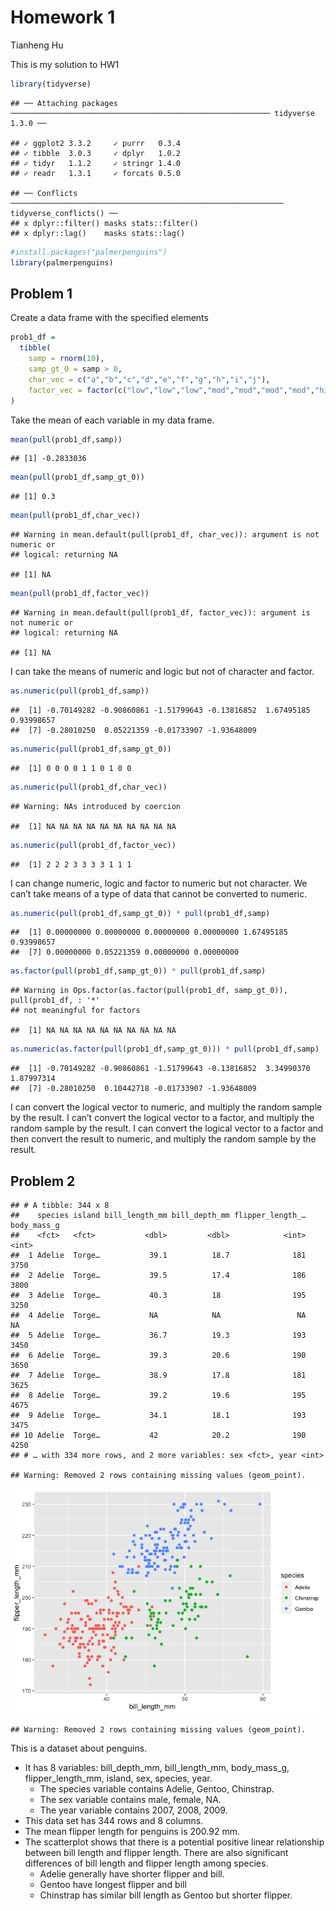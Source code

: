Homework 1
================
Tianheng Hu

This is my solution to HW1

``` r
library(tidyverse)
```

    ## ── Attaching packages ────────────────────────────────────────────────────────── tidyverse 1.3.0 ──

    ## ✓ ggplot2 3.3.2     ✓ purrr   0.3.4
    ## ✓ tibble  3.0.3     ✓ dplyr   1.0.2
    ## ✓ tidyr   1.1.2     ✓ stringr 1.4.0
    ## ✓ readr   1.3.1     ✓ forcats 0.5.0

    ## ── Conflicts ───────────────────────────────────────────────────────────── tidyverse_conflicts() ──
    ## x dplyr::filter() masks stats::filter()
    ## x dplyr::lag()    masks stats::lag()

``` r
#install.packages("palmerpenguins")
library(palmerpenguins)
```

## Problem 1

Create a data frame with the specified elements

``` r
prob1_df = 
  tibble(
    samp = rnorm(10),
    samp_gt_0 = samp > 0,
    char_vec = c("a","b","c","d","e","f","g","h","i","j"),
    factor_vec = factor(c("low","low","low","mod","mod","mod","mod","high","high","high"))
)
```

Take the mean of each variable in my data frame.

``` r
mean(pull(prob1_df,samp))
```

    ## [1] -0.2833036

``` r
mean(pull(prob1_df,samp_gt_0))
```

    ## [1] 0.3

``` r
mean(pull(prob1_df,char_vec))
```

    ## Warning in mean.default(pull(prob1_df, char_vec)): argument is not numeric or
    ## logical: returning NA

    ## [1] NA

``` r
mean(pull(prob1_df,factor_vec))
```

    ## Warning in mean.default(pull(prob1_df, factor_vec)): argument is not numeric or
    ## logical: returning NA

    ## [1] NA

I can take the means of numeric and logic but not of character and
factor.

``` r
as.numeric(pull(prob1_df,samp))
```

    ##  [1] -0.70149282 -0.90860861 -1.51799643 -0.13816852  1.67495185  0.93998657
    ##  [7] -0.28010250  0.05221359 -0.01733907 -1.93648009

``` r
as.numeric(pull(prob1_df,samp_gt_0))
```

    ##  [1] 0 0 0 0 1 1 0 1 0 0

``` r
as.numeric(pull(prob1_df,char_vec))
```

    ## Warning: NAs introduced by coercion

    ##  [1] NA NA NA NA NA NA NA NA NA NA

``` r
as.numeric(pull(prob1_df,factor_vec))
```

    ##  [1] 2 2 2 3 3 3 3 1 1 1

I can change numeric, logic and factor to numeric but not character. We
can’t take means of a type of data that cannot be converted to numeric.

``` r
as.numeric(pull(prob1_df,samp_gt_0)) * pull(prob1_df,samp)
```

    ##  [1] 0.00000000 0.00000000 0.00000000 0.00000000 1.67495185 0.93998657
    ##  [7] 0.00000000 0.05221359 0.00000000 0.00000000

``` r
as.factor(pull(prob1_df,samp_gt_0)) * pull(prob1_df,samp)
```

    ## Warning in Ops.factor(as.factor(pull(prob1_df, samp_gt_0)), pull(prob1_df, : '*'
    ## not meaningful for factors

    ##  [1] NA NA NA NA NA NA NA NA NA NA

``` r
as.numeric(as.factor(pull(prob1_df,samp_gt_0))) * pull(prob1_df,samp)
```

    ##  [1] -0.70149282 -0.90860861 -1.51799643 -0.13816852  3.34990370  1.87997314
    ##  [7] -0.28010250  0.10442718 -0.01733907 -1.93648009

I can convert the logical vector to numeric, and multiply the random
sample by the result. I can’t convert the logical vector to a factor,
and multiply the random sample by the result. I can convert the logical
vector to a factor and then convert the result to numeric, and multiply
the random sample by the result.

## Problem 2

    ## # A tibble: 344 x 8
    ##    species island bill_length_mm bill_depth_mm flipper_length_… body_mass_g
    ##    <fct>   <fct>           <dbl>         <dbl>            <int>       <int>
    ##  1 Adelie  Torge…           39.1          18.7              181        3750
    ##  2 Adelie  Torge…           39.5          17.4              186        3800
    ##  3 Adelie  Torge…           40.3          18                195        3250
    ##  4 Adelie  Torge…           NA            NA                 NA          NA
    ##  5 Adelie  Torge…           36.7          19.3              193        3450
    ##  6 Adelie  Torge…           39.3          20.6              190        3650
    ##  7 Adelie  Torge…           38.9          17.8              181        3625
    ##  8 Adelie  Torge…           39.2          19.6              195        4675
    ##  9 Adelie  Torge…           34.1          18.1              193        3475
    ## 10 Adelie  Torge…           42            20.2              190        4250
    ## # … with 334 more rows, and 2 more variables: sex <fct>, year <int>

    ## Warning: Removed 2 rows containing missing values (geom_point).

![](p8105_hw1_th2533_files/figure-gfm/prob2-1.png)<!-- -->

    ## Warning: Removed 2 rows containing missing values (geom_point).

This is a dataset about penguins.

  - It has 8 variables: bill\_depth\_mm, bill\_length\_mm,
    body\_mass\_g, flipper\_length\_mm, island, sex, species, year.
      - The species variable contains Adelie, Gentoo, Chinstrap.
      - The sex variable contains male, female, NA.
      - The year variable contains 2007, 2008, 2009.
  - This data set has 344 rows and 8 columns.
  - The mean flipper length for penguins is 200.92 mm.
  - The scatterplot shows that there is a potential positive linear
    relationship between bill length and flipper length. There are also
    significant differences of bill length and flipper length among
    species.
      - Adelie generally have shorter flipper and bill.
      - Gentoo have longest flipper and bill
      - Chinstrap has similar bill length as Gentoo but shorter flipper.
